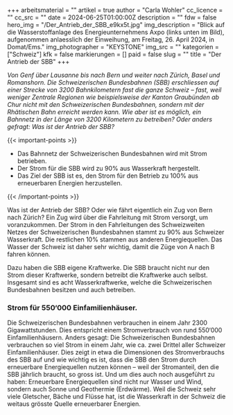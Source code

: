 +++
arbeitsmaterial = ""
artikel = true
author = "Carla Wohler"
cc_licence = ""
cc_src = ""
date = 2024-06-25T01:00:00Z
description = ""
fdw = false
hero_img = "/Der_Antrieb_der_SBB_e9kx5t.jpg"
img_description = "Blick auf die Wasserstoffanlage des Energieunternehmens Axpo (links unten im Bild), aufgenommen anlaesslich der Einweihung, am Freitag, 26. April 2024, in Domat/Ems."
img_photographer = "KEYSTONE"
img_src = ""
kategorien = ["Schweiz"]
kfk = false
markierungen = []
paid = false
slug = ""
title = "Der Antrieb der SBB"
+++

_Von Genf über Lausanne bis nach Bern und weiter nach Zürich, Basel und Romanshorn. Die Schweizerischen Bundesbahnen (SBB) erschliessen auf einer Strecke von 3200 Bahnkilometern fast die ganze Schweiz – fast, weil weniger Zentrale Regionen wie beispielsweise der Kanton Graubünden ab Chur nicht mit den Schweizerischen Bundesbahnen, sondern mit der Rhätischen Bahn erreicht werden kann. Wie aber ist es möglich, ein Bahnnetz in der Länge von 3200 Kilometern zu betreiben? Oder anders gefragt: Was ist der Antrieb der SBB?_

{{< important-points >}}

<ul>

<li>Das Bahnnetz der Schweizerischen Bundesbahnen wird mit Strom betrieben.</li>

<li>Der Strom für die SBB wird zu 90% aus Wasserkraft hergestellt.</li>

<li>Das Ziel der SBB ist es, den Strom für den Betrieb zu 100% aus erneuerbaren Energien herzustellen.</li>

</ul>

{{< /important-points >}}

Was ist der Antrieb der SBB? Oder wie fährt eigentlich ein Zug von Bern nach Zürich? Ein Zug wird über die Fahrleitung mit Strom versorgt, um voranzukommen. Der Strom in den Fahrleitungen des Schweizweiten Netzes der Schweizerischen Bundesbahnen stammt zu 90% aus Schweizer Wasserkraft. Die restlichen 10% stammen aus anderen Energiequellen. Das Wasser der Schweiz ist daher sehr wichtig, damit die Züge von A nach B fahren können.

Dazu haben die SBB eigene Kraftwerke. Die SBB braucht nicht nur den Strom dieser Kraftwerke, sondern betreibt die Kraftwerke auch selbst. Insgesamt sind es acht Wasserkraftwerke, welche die Schweizerischen Bundesbahnen besitzen und auch betreiben.

### Strom für 550‘000 Einfamilienhäuser.

Die Schweizerischen Bundesbahnen verbrauchen in einem Jahr 2300 Gigawattstunden. Dies entspricht einem Stromverbrauch von rund 550‘000 Einfamilienhäusern. Anders gesagt: Die Schweizerischen Bundesbahnen verbrauchen so viel Strom in einem Jahr, wie ca. zwei Drittel aller Schweizer Einfamilienhäuser. Dies zeigt in etwa die Dimensionen des Stromverbrauchs des SBB auf und wie wichtig es ist, dass die SBB den Strom durch erneuerbare Energiequellen nutzen können – weil der Stromanteil, den die SBB jährlich braucht, so gross ist. Und um dies auch noch ausgeführt zu haben: Erneuerbare Energiequellen sind nicht nur Wasser und Wind, sondern auch Sonne und Geothermie (Erdwärme). Weil die Schweiz sehr viele Gletscher, Bäche und Flüsse hat, ist die Wasserkraft in der Schweiz die weitaus grösste Quelle erneuerbarer Energien.
